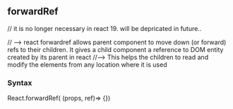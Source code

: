 ## forwardRef

// it is no longer necessary in react 19. will be depricated in future..

// --> react forwardref allows parent component to move down (or forward) refs to their children.
It gives a child component a reference to DOM entity created by its parent in react
//--> This helps the children to read and modify the elements from any location where it is used

### Syntax

React.forwardRef(
(props, ref)=>
{})

